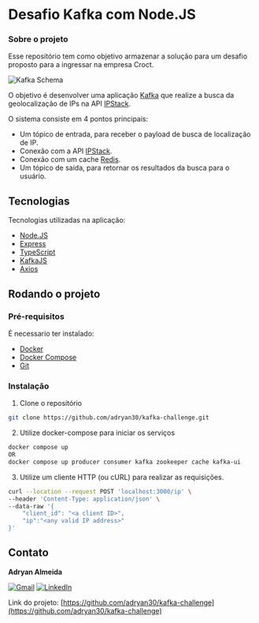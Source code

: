 # Desafio Kafka com Node.JS


### Sobre o projeto
Esse repositório tem como objetivo armazenar a solução para um desafio proposto para a ingressar na empresa Croct.

![Kafka Schema](https://user-images.githubusercontent.com/943036/148793496-5f73bd8f-f515-4e28-8fa6-9fbc88aa0ca4.png)

O objetivo é desenvolver uma aplicação [Kafka](https://kafka.apache.org/) que realize a busca da geolocalização de IPs na API [IPStack](https://ipstack.com/). 

O sistema consiste em 4 pontos principais:
- Um tópico de entrada, para receber o payload de busca de localização de IP.
- Conexão com a API [IPStack](https://ipstack.com/).
- Conexão com um cache [Redis](https://redis.io/).
- Um tópico de saída, para retornar os resultados da busca para o usuário.

## Tecnologias

Tecnologias utilizadas na aplicação:

- [Node.JS](https://nodejs.org/en/)
- [Express](https://expressjs.com/pt-br/)
- [TypeScript](https://www.typescriptlang.org/)
- [KafkaJS](https://kafka.js.org/)
- [Axios](https://axios-http.com/)

## Rodando o projeto

### Pré-requisitos

É necessario ter instalado:

- [Docker](https://www.docker.com/)
- [Docker Compose](https://docs.docker.com/compose/)
- [Git](https://git-scm.com/)

### Instalação

1. Clone o repositório

```sh
git clone https://github.com/adryan30/kafka-challenge.git
```

2. Utilize docker-compose para iniciar os serviços

```sh
docker compose up
OR
docker compose up producer consumer kafka zookeeper cache kafka-ui
```

3. Utilize um cliente HTTP (ou cURL) para realizar as requisições.

```sh
curl --location --request POST 'localhost:3000/ip' \
--header 'Content-Type: application/json' \
--data-raw '{
    "client_id": "<a client ID>",
    "ip":"<any valid IP address>"
}'
```

## Contato

**Adryan Almeida**

[![Gmail][gmail-shield]][gmail-url]
[![LinkedIn][linkedin-shield]][linkedin-url]

Link do projeto: [https://github.com/adryan30/kafka-challenge](https://github.com/adryan30/kafka-challenge)


[gmail-shield]: https://img.shields.io/badge/email-red?logo=gmail&style=for-the-badge&colorB=555
[gmail-url]: mailto:adryan.software@gmail.com
[linkedin-shield]: https://img.shields.io/badge/-LinkedIn-black.svg?style=for-the-badge&logo=linkedin&colorB=555
[linkedin-url]: https://linkedin.com/in/adryanalmeida
[product-screenshot]: ./assets/landing.png